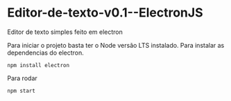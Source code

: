 # Editor-de-texto-v0.1--ElectronJS
 Editor de texto simples feito em electron

Para iniciar o projeto basta ter o Node versão LTS instalado.
Para instalar as dependencias do electron.
```
npm install electron
```

Para rodar
```
npm start
```
